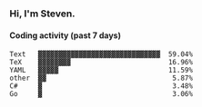 ### Hi, I'm Steven.

#### Coding activity (past 7 days)
```
Text   ▓▓▓▓▓▓▓▓▓▓▓▓▓▓▓▓▓▓▓▓▓▓▓▓▓▓▓▓▓▓  59.04%
TeX    ▓▓▓▓▓▓▓▓                        16.96%
YAML   ▓▓▓▓▓                           11.59%
other  ▓▓                               5.87%
C#     ▓                                3.48%
Go     ▓                                3.06%
```
